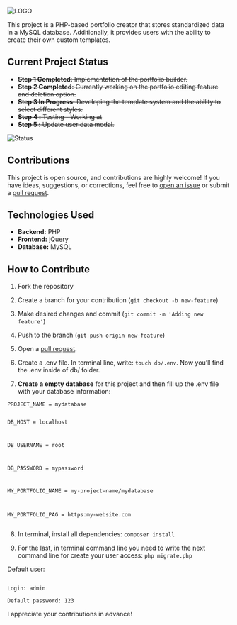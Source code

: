 
<p><img src="https://raw.githubusercontent.com/abdalazard/PortfolioCreator/main/icon/icon.png" alt="LOGO"></p>
<p>This project is a PHP-based portfolio creator that stores standardized data in a MySQL database. Additionally, it provides users with the ability to create their own custom templates.</p>
<h2 id="current-project-status">Current Project Status</h2>
<ul>
<li><s><strong>Step 1 Completed:</strong> Implementation of the portfolio builder.</s></li>
<li><s><strong>Step 2 Completed:</strong> Currently working on the portfolio editing feature and deletion option.</s></li>
<li><s><strong>Step 3 In Progress:</strong> Developing the template system and the ability to select different styles.</s></li>
<li><s><strong>Step 4 :</strong> Testing - Working at</s></li>
<li><s><strong>Step 5 :</strong> Update user data modal.</s></li>
</ul>
<p><img src="http://img.shields.io/static/v1?label=STEP%206%20-%20CREATE%20A%20DOCUMENTATION%20AND%20PUBLISH%20IT%20&amp;message=WORKING%20ON%20IT&amp;color=GREEN&amp;style=for-the-badge" alt="Status"></p>
<h2 id="contributions">Contributions</h2>
<p>This project is open source, and contributions are highly welcome! If you have ideas, suggestions, or corrections, feel free to <a href="https://github.com/abdalazard/Portfolio-Creator/issues/new">open an issue</a> or submit a <a href="https://github.com/abdalazard/Portfolio-Creator/compare">pull request</a>.</p>
<h2 id="technologies-used">Technologies Used</h2>
<ul>
<li><strong>Backend:</strong> PHP</li>
<li><strong>Frontend:</strong> jQuery</li>
<li><strong>Database:</strong> MySQL</li>
</ul>
<h2 id="how-to-contribute">How to Contribute</h2>
<ol>
<li>
<p>Fork the repository</p>
</li>
<li>
<p>Create a branch for your contribution (<code>git checkout -b new-feature</code>)</p>
</li>
<li>
<p>Make desired changes and commit (<code>git commit -m 'Adding new feature'</code>)</p>
</li>
<li>
<p>Push to the branch (<code>git push origin new-feature</code>)</p>
</li>
<li>
<p>Open a <a href="https://github.com/abdalazard/Portfolio-Creator/compare">pull request</a>.</p>
</li>
<li>
<p>Create a .env file. In terminal line, write: <code>touch db/.env</code>.  Now you’ll find the .env inside of db/ folder.</p>
</li>
<li>
<p><strong>Create a empty database</strong> for this project and then fill up the .env file with your database information:</p>
</li>
</ol>
<pre><code>PROJECT_NAME = mydatabase

DB_HOST = localhost

DB_USERNAME = root

DB_PASSWORD = mypassword

MY_PORTFOLIO_NAME = my-project-name/mydatabase

MY_PORTFOLIO_PAG = https:my-website.com
</code></pre>
<ol start="8">
<li>
<p>In terminal, install all dependencies: <code>composer install</code></p>
</li>
<li>
<p>For the last, in terminal command line you need to write the next command line for create your user access: <code>php migrate.php</code></p>
</li>
</ol>
<p>Default user:</p>
<pre><code>
Login</strong>: admin<br>
Default password: 123
</code></pre>
<p>I appreciate your contributions in advance!</p>
